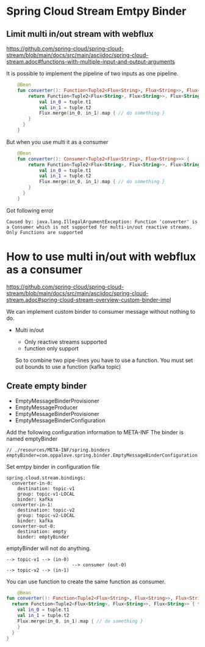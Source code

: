 # Spring Cloud Stream Emtpy Binder

## Limit multi in/out stream with webflux
https://github.com/spring-cloud/spring-cloud-stream/blob/main/docs/src/main/asciidoc/spring-cloud-stream.adoc#functions-with-multiple-input-and-output-arguments

It is possible to implement the pipeline of two inputs as one pipeline.
```kotlin
    @Bean
    fun converter(): Function<Tuple2<Flux<String>, Flux<String>>, Flux<String>> {
        return Function<Tuple2<Flux<String>, Flux<String>>, Flux<String>> { tuple ->
            val in_0 = tuple.t1
            val in_1 = tuple.t2
            Flux.merge(in_0, in_1).map { // do something }
        }
      }
    }
```

But when you use multi it as a consumer
```kotlin
    @Bean
    fun converter(): Consumer<Tuple2<Flux<String>, Flux<String>>> {
        return Function<Tuple2<Flux<String>, Flux<String>>, Flux<String>> { tuple ->
            val in_0 = tuple.t1
            val in_1 = tuple.t2
            Flux.merge(in_0, in_1).map { // do something }
        }
      }
    }
```

Got following error
```shell
Caused by: java.lang.IllegalArgumentException: Function 'converter' is a Consumer which is not supported for multi-in/out reactive streams.
Only Functions are supported
```



# How to use multi in/out with webflux as a consumer
https://github.com/spring-cloud/spring-cloud-stream/blob/main/docs/src/main/asciidoc/spring-cloud-stream.adoc#spring-cloud-stream-overview-custom-binder-impl

We can implement custom binder to consumer message without nothing to do.

- Multi in/out
  - Only reactive streams supported
  - function only support
  
  So to combine two pipe-lines you have to use a function.
    You must set out bounds to use a function (kafka topic)

## Create empty binder
- EmptyMessageBinderProvisioner
- EmptyMessageProducer
- EmptyMessageBinderProvisioner
- EmptyMessageBinderConfiguration

Add the following configuration information to META-INF
The binder is named emptyBinder

```shell
// ./resources/META-INF/spring.binders
emptyBinder=com.oppalove.spring.binder.EmptyMessageBinderConfiguration
```


Set emtpy binder in configuration file
```shell
spring.cloud.stream.bindings:
  converter-in-0:
    destination: topic-v1
    group: topic-v1-LOCAL
    binder: kafka
  converter-in-1:
    destination: topic-v2
    group: topic-v2-LOCAL
    binder: kafka
  converter-out-0:
    destination: empty
    binder: emptyBinder
```

emptyBinder will not do anything.

```
--> topic-v1 --> (in-0)
                        --> consumer (out-0) 
--> topic-v2 --> (in-1)
```


You can use function to create the same function as consumer.

```kotlin
    @Bean
fun converter(): Function<Tuple2<Flux<String>, Flux<String>>, Flux<String>> {
  return Function<Tuple2<Flux<String>, Flux<String>>, Flux<String>> { tuple ->
    val in_0 = tuple.t1
    val in_1 = tuple.t2
    Flux.merge(in_0, in_1).map { // do something }
    }
  }
}
```

